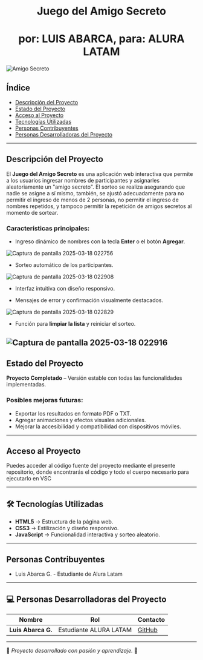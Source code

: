 
<h1 align="center"> Juego del Amigo Secreto</h1>
<h1 align="center"> por: LUIS ABARCA, para: ALURA LATAM</h1>

![Amigo Secreto](https://pbs.twimg.com/profile_images/378800000749000200/62cd4dd7fb172264419712b48438aa3b_400x400.png)

## Índice

- [Descripción del Proyecto](#-descripción-del-proyecto)
- [Estado del Proyecto](#-estado-del-proyecto)
- [Acceso al Proyecto](#-acceso-al-proyecto)
- [Tecnologías Utilizadas](#-tecnologías-utilizadas)
- [Personas Contribuyentes](#-personas-contribuyentes)
- [Personas Desarrolladoras del Proyecto](#-personas-desarrolladoras-del-proyecto)
---

## Descripción del Proyecto

El **Juego del Amigo Secreto** es una aplicación web interactiva que permite a los usuarios ingresar nombres de participantes y asignarles aleatoriamente un "amigo secreto". El sorteo se realiza asegurando que nadie se asigne a sí mismo, también, se ajustó
adecuadamente para no permitir el ingreso de menos de 2 personas, no permitir el ingreso de nombres repetidos, y tampoco permitir la repetición de amigos secretos al momento de sortear. 

### Características principales:
- Ingreso dinámico de nombres con la tecla **Enter** o el botón **Agregar**.

![Captura de pantalla 2025-03-18 022756](https://github.com/user-attachments/assets/103a4318-e3f0-41f2-bcdf-1eaf2849ff2a)

- Sorteo automático de los participantes.

![Captura de pantalla 2025-03-18 022908](https://github.com/user-attachments/assets/91cccb5c-1091-4cd9-8e4b-d9b49485b2bf)

- Interfaz intuitiva con diseño responsivo.

- Mensajes de error y confirmación visualmente destacados.

![Captura de pantalla 2025-03-18 022829](https://github.com/user-attachments/assets/56e3d809-f1c4-4cb1-bd8d-05e79ceccb3a)

- Función para **limpiar la lista** y reiniciar el sorteo.

![Captura de pantalla 2025-03-18 022916](https://github.com/user-attachments/assets/e4131d9a-d0a7-42e6-80a7-46440b4987c4)
---

##  Estado del Proyecto

 **Proyecto Completado** – Versión estable con todas las funcionalidades implementadas.

### Posibles mejoras futuras:
- Exportar los resultados en formato PDF o TXT.
- Agregar animaciones y efectos visuales adicionales.
- Mejorar la accesibilidad y compatibilidad con dispositivos móviles.

---

## Acceso al Proyecto

Puedes acceder al código fuente del proyecto mediante el presente repositorio, donde encontrarás el código y todo el cuerpo necesario para ejecutarlo en VSC

---

## 🛠 Tecnologías Utilizadas

- **HTML5** → Estructura de la página web.
- **CSS3** → Estilización y diseño responsivo.
- **JavaScript** → Funcionalidad interactiva y sorteo aleatorio.

---

## Personas Contribuyentes

- Luis Abarca G. - Estudiante de Alura Latam

---

## 💻 Personas Desarrolladoras del Proyecto

| Nombre           | Rol               | Contacto |
|-----------------|------------------|-----------------|
| **Luis Abarca G.** | Estudiante ALURA LATAM | [GitHub](https://github.com/ALFIL2025) |

---

🔹 *Proyecto desarrollado con pasión y aprendizaje.* 🚀
